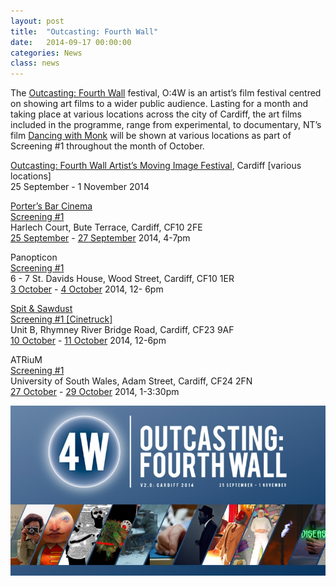 ```yaml
---
layout: post
title:  "Outcasting: Fourth Wall"
date:   2014-09-17 00:00:00
categories: News
class: news
---
```


The <a href="http://www.4wfilm.org" target="_blank"> Outcasting: Fourth Wall</a> festival, O:4W is an artist’s film festival centred on showing art films to a wider public audience. Lasting for a month and taking place at various locations across the city of Cardiff, the art films included in the programme, range from experimental, to documentary,
NT’s film <a href="http://www.4wfilm.org/2014/07/dancing-with-monk-nicola-thomas/" target="_blank"> Dancing with Monk</a> will be shown at various locations as part of Screening #1 throughout the month of October.


<a href="http://www.4wfilm.org" target="_blank"> Outcasting: Fourth Wall Artist’s Moving Image Festival</a>, Cardiff [various locations]  
25 September - 1 November 2014  

<a href="http://www.porterscardiff.com" target="_blank"> Porter’s Bar Cinema</a>  
<a href="http://www.4wfilm.org/programme/screening-1/all/" target="_blank"> Screening #1</a>  
Harlech Court, Bute Terrace, Cardiff, CF10 2FE  
<a href="http://www.4wfilm.org/programme/screening-1/2014-09-25/" target="_blank"> 25 September</a> - <a href="http://www.4wfilm.org/programme/screening-1/2014-09-27/" target="_blank"> 27 September</a> 2014, 4-7pm  

Panopticon  
<a href="http://www.4wfilm.org/programme/screening-1-2/all/" target="_blank"> Screening #1</a>  
6 - 7 St. Davids House, Wood Street, Cardiff, CF10 1ER  
<a href="http://www.4wfilm.org/programme/screening-1-2/2014-10-03/" target="_blank"> 3 October</a> - <a href="http://www.4wfilm.org/programme/screening-1-2/2014-10-03/" target="_blank"> 4 October</a> 2014, 12- 6pm  

<a href="http://spitandsawdust.co.uk" target="_blank"> Spit & Sawdust</a>  
<a href="http://www.4wfilm.org/programme/screening-1-3/all/" target="_blank"> Screening #1 [Cinetruck]</a>  
Unit B, Rhymney River Bridge Road, Cardiff, CF23 9AF  
<a href="http://www.4wfilm.org/programme/screening-1-3/2014-10-10/" target="_blank"> 10 October</a> - <a href="http://www.4wfilm.org/programme/screening-1-3/2014-10-11/" target="_blank"> 11 October</a> 2014, 12-6pm  

ATRiuM  
<a href="http://www.4wfilm.org/programme/screening-1-4/all/" target="_blank"> Screening #1</a>  
University of South Wales, Adam Street, Cardiff, CF24 2FN  
<a href="http://www.4wfilm.org/programme/screening-1-4/2014-10-27/" target="_blank"> 27 October</a> - <a href="http://www.4wfilm.org/programme/screening-1-4/2014-10-29/" target="_blank"> 29 October</a> 2014, 1-3:30pm  

![RCA Flyer](/assets_posts/o4w-cardiff-2014.jpg)
